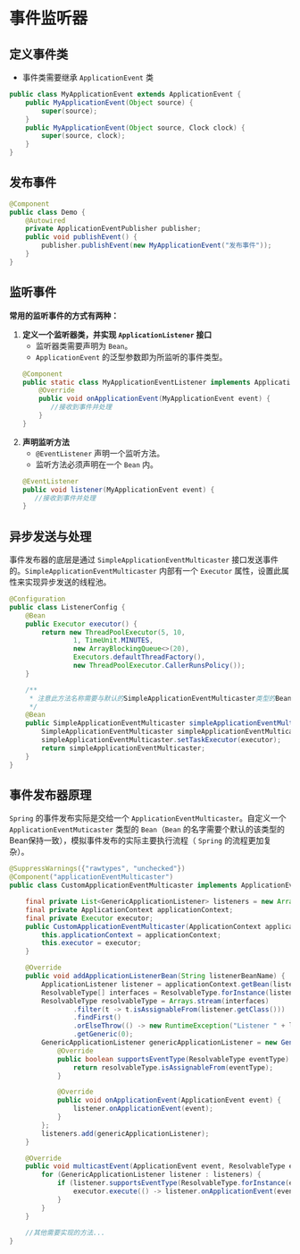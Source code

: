 # 事件监听器

## 定义事件类
- 事件类需要继承 `ApplicationEvent` 类
```java
public class MyApplicationEvent extends ApplicationEvent {
    public MyApplicationEvent(Object source) {
        super(source);
    }
    public MyApplicationEvent(Object source, Clock clock) {
        super(source, clock);
    }
}
```

## 发布事件
```java
@Component
public class Demo {
    @Autowired
    private ApplicationEventPublisher publisher;
    public void publishEvent() {
        publisher.publishEvent(new MyApplicationEvent("发布事件"));
    }
}
```

## 监听事件
**常用的监听事件的方式有两种：**
1. **定义一个监听器类，并实现 `ApplicationListener` 接口**
   - 监听器类需要声明为 `Bean`。
   - `ApplicationEvent` 的泛型参数即为所监听的事件类型。
   ```java
   @Component
   public static class MyApplicationEventListener implements ApplicationListener<MyApplicationEvent> {
       @Override
       public void onApplicationEvent(MyApplicationEvent event) {
          //接收到事件并处理
       }
   }
   ```
2. **声明监听方法**
   - `@EventListener` 声明一个监听方法。
   - 监听方法必须声明在一个 `Bean` 内。
   ```java
   @EventListener
   public void listener(MyApplicationEvent event) {
      //接收到事件并处理
   }
   ```

## 异步发送与处理
事件发布器的底层是通过 `SimpleApplicationEventMulticaster` 接口发送事件的。`SimpleApplicationEventMulticaster` 内部有一个 `Executor` 属性，设置此属性来实现异步发送的线程池。
```java
@Configuration
public class ListenerConfig {
    @Bean
    public Executor executor() {
        return new ThreadPoolExecutor(5, 10, 
                1, TimeUnit.MINUTES, 
                new ArrayBlockingQueue<>(20), 
                Executors.defaultThreadFactory(), 
                new ThreadPoolExecutor.CallerRunsPolicy());
    }

    /**
     * 注意此方法名称需要与默认的SimpleApplicationEventMulticaster类型的Bean的名字相同才能覆盖默认的bean，不同springboot版本，这个bean名字可能不同
     */
    @Bean
    public SimpleApplicationEventMulticaster simpleApplicationEventMulticaster(@Qualifier("executor") Executor executor) {
        SimpleApplicationEventMulticaster simpleApplicationEventMulticaster = new SimpleApplicationEventMulticaster();
        simpleApplicationEventMulticaster.setTaskExecutor(executor);
        return simpleApplicationEventMulticaster;
    }
}
```

## 事件发布器原理
`Spring` 的事件发布实际是交给一个 `ApplicationEventMulticaster`。自定义一个 `ApplicationEventMuticaster` 类型的 `Bean`（`Bean` 的名字需要个默认的该类型的Bean保持一致），模拟事件发布的实际主要执行流程（ `Spring` 的流程更加复杂）。
```java
@SuppressWarnings({"rawtypes", "unchecked"})
@Component("applicationEventMulticaster")
public class CustomApplicationEventMulticaster implements ApplicationEventMulticaster {

    final private List<GenericApplicationListener> listeners = new ArrayList<>();
    final private ApplicationContext applicationContext;
    final private Executor executor;
    public CustomApplicationEventMulticaster(ApplicationContext applicationContext, Executor executor) {
        this.applicationContext = applicationContext;
        this.executor = executor;
    }

    @Override
    public void addApplicationListenerBean(String listenerBeanName) {
        ApplicationListener listener = applicationContext.getBean(listenerBeanName, ApplicationListener.class);
        ResolvableType[] interfaces = ResolvableType.forInstance(listener).getInterfaces();
        ResolvableType resolvableType = Arrays.stream(interfaces)
                .filter(t -> t.isAssignableFrom(listener.getClass()))
                .findFirst()
                .orElseThrow(() -> new RuntimeException("Listener " + listenerBeanName + " not registered"))
                .getGeneric(0);
        GenericApplicationListener genericApplicationListener = new GenericApplicationListener() {
            @Override
            public boolean supportsEventType(ResolvableType eventType) {
                return resolvableType.isAssignableFrom(eventType);
            }

            @Override
            public void onApplicationEvent(ApplicationEvent event) {
                listener.onApplicationEvent(event);
            }
        };
        listeners.add(genericApplicationListener);
    }

    @Override
    public void multicastEvent(ApplicationEvent event, ResolvableType eventType) {
        for (GenericApplicationListener listener : listeners) {
            if (listener.supportsEventType(ResolvableType.forInstance(event))) {
                executor.execute(() -> listener.onApplicationEvent(event));
            }
        }
    }
    
    //其他需要实现的方法...
}
```

